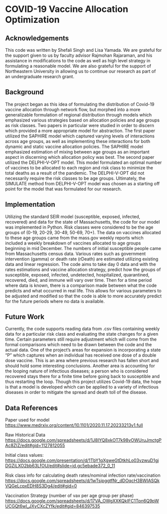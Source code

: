 # COVID-19 Vaccine Allocation Optimization

## Acknowledgements
This code was written by Shefali Singh and Lisa Yamada. We are grateful for the support given to us by faculty advisor Rajmohan Rajaraman, and his assistance in modifications to the code as well as high level 
strategy in formulating a reasonable model. We are also grateful for the support of Northeastern University in allowing us to continue our research as part of an undergraduate research grant. 

## Background 
The project began as this idea of formulating the distribution of Covid-19 vaccine allocation through network flow, but morphed into a more generalizable formulation of regional distribution through models which emphasized various strategies based on allocation policies and age groups as risk classes. Two papers in particular were studied in order to discern which provided a more appropriate model for abstraction. The first paper utilized the SAPHIRE model which captured varying levels of interactions across age groups, as well as implementing these interactions for both dynamic and static vaccine allocation policies. The SAPHIRE model emphasized estimation of mixing between age groups as an important aspect in discerning which allocation policy was best. The second paper utilized the DELPHI-V-OPT model. This model formulated an optimal number of vaccines to be allocated to each region and risk class to minimize the total deaths as a result of the pandemic. The DELPHI-V-OPT did not necessarily require the risk classes to be age groups. Ultimately, the SIMULATE method from DELPHI-V-OPT model was chosen as a starting off point for the model that was formulated for our research.

## Implementation 
Utilizing the standard SEIR model (susceptible, exposed, infected, recovered) and data for the state of Massachusetts, the code for our model was implemented in Python. Risk classes were considered to be the age groups of (0-19, 20-29, 30-49, 50-69, 70+). The data on vaccines allocated to these age groups came from the mass.gov weekly reports which included a weekly breakdown of vaccines allocated to age groups beginning in mid December. The numbers of initial susceptible people came from Massachusetts census data. Various rates such as government intervention (gamma) or death rate (rDeath) are estimated utilizing existing data and linear regression. The code aims to take day 0 data and with the rates estimations and vaccine allocation strategy, predict how the groups of susceptible, exposed, infected, undetected, hospitalized, quarantined, recovered, died, and immune will vary over time. Then for a time period where data is known, there is a comparison made between what the code predicts and what occurred in real life. This allows for various parameters to be adjusted and modified so that the code is able to more accurately predict for the future periods where no data is available.

## Future Work 
Currently, the code supports reading data from .csv files containing weekly data for a particular risk class and evaluating the state changes for a given time. Certain parameters still require adjustment which will come from the formal comparisons which need to be drawn between the code and the actual data. One of the project’s areas for expansion is incorporating a state “P” which captures when an individual has received one dose of a double dose vaccine. This is an area where previous research has fallen short and should hold some interesting conclusions. Another area is accounting for the looping nature of infectious diseases; a person who is considered recovered stays there for a finite time before going back to susceptible and thus restarting the loop. Though this project utilizes Covid-19 data, the hope is that a model is developed which can be applied to a variety of infectious diseases in order to mitigate the spread and death toll of the disease.

## Data References
Paper used for model 
https://www.medrxiv.org/content/10.1101/2020.11.17.20233213v1.full

Raw Historical Data
https://docs.google.com/spreadsheets/d/1J8IYQ8xkOT7k98vOWUruJmctgPAc8ZIZ/edit#gid=1127812055

Initial class values:
https://docs.google.com/presentation/d/1TbY1qXgweGtDtkhLo03vzwuD1gjDGZiLXO2bb63LfOU/edit#slide=id.gc5ebade372_0_11

Risk class info for calculating death rates/nominal infection rate/vaccination
https://docs.google.com/spreadsheets/d/1wTsipggtfNr_dDOqcH3BWIASQkVQGeLcpxEDH8S3Dg4/edit#gid=0

Vaccination Strategy (number of vax per age group per phase)
https://docs.google.com/spreadsheets/d/17VA_OWgXXKQkIFC1Tpn6Q9pWUCGQt6wl_JXyCXcZYfk/edit#gid=846397535
